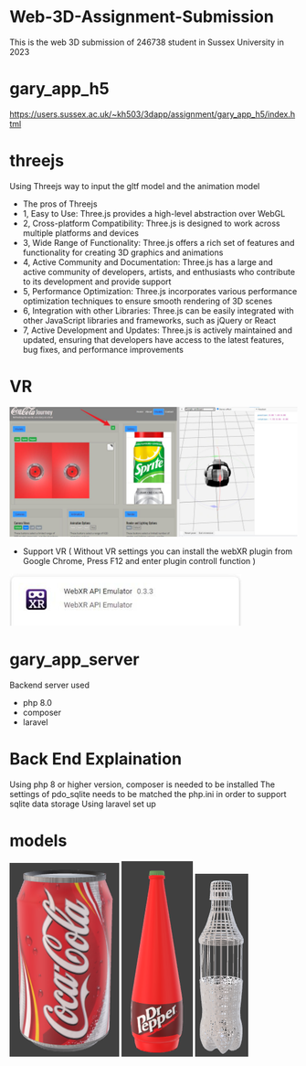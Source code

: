 # Web-3D-Assignment-Submission
This is the web 3D submission of 246738 student in Sussex University in 2023

# gary_app_h5
https://users.sussex.ac.uk/~kh503/3dapp/assignment/gary_app_h5/index.html
# threejs
Using Threejs way to input the gltf model and the animation model
- The pros of Threejs
- 1, Easy to Use: Three.js provides a high-level abstraction over WebGL
- 2, Cross-platform Compatibility: Three.js is designed to work across multiple platforms and devices
- 3, Wide Range of Functionality: Three.js offers a rich set of features and functionality for creating 3D graphics and animations
- 4, Active Community and Documentation: Three.js has a large and active community of developers, artists, and enthusiasts who contribute to its development and provide support
- 5, Performance Optimization: Three.js incorporates various performance optimization  techniques to ensure smooth rendering of 3D scenes
- 6, Integration with other Libraries: Three.js can be easily integrated with other JavaScript libraries and frameworks, such as jQuery or React
- 7, Active Development and Updates: Three.js is actively maintained and updated, ensuring that developers have access to the latest features, bug fixes, and performance improvements
# VR

![VR 图标](./images/1.jpeg "VR")
- Support VR ( Without VR settings you can install the webXR plugin from Google Chrome, Press F12 and enter plugin controll function )

![VR 图标](./images/2.jpeg "VR")
# gary_app_server
Backend server used
- php 8.0
- composer
- laravel

# Back End Explaination

Using php 8 or higher version, composer is needed to be installed
The settings of pdo_sqlite needs to be matched the php.ini in order to support sqlite data storage
Using laravel set up

# models
![VR 图标](./images/3.png "VR")
![VR 图标](./images/4.png "VR")
![VR 图标](./images/5.png "VR")